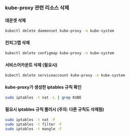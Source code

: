 ### kube-proxy 관련 리소스 삭제

#### 데몬셋 삭제

```bash
kubectl delete daemonset kube-proxy -n kube-system
```

#### 컨피그맵 삭제

```bash
kubectl delete configmap kube-proxy -n kube-system
```

#### 서비스어카운트 삭제 (필요시)

```bash
kubectl delete serviceaccount kube-proxy -n kube-system
```

#### kube-proxy가 생성한 iptables 규칙 확인

```bash
sudo iptables -t nat -L | grep KUBE
```

#### 필요시 iptables 규칙 플러시 (주의: 다른 규칙도 삭제됨)

```bash
sudo iptables -t nat -F
sudo iptables -t filter -F
sudo iptables -t mangle -F
```

